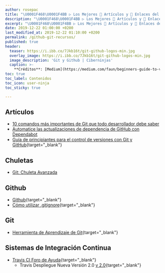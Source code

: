 ```yaml
---
author: rosepac
title: "\U0001F468‍\U0001F4BB ▷ Los Mejores 📰 Artículos y 🔗 Enlaces del Mundo Sobre Git y Github"
description: "\U0001F468‍\U0001F4BB ▷ Los Mejores 📰 Artículos y 🔗 Enlaces del Mundo Sobre Git y Github"
excerpt: "\U0001F468‍\U0001F4BB ▷ Los Mejores 📰 Artículos y 🔗 Enlaces del Mundo Sobre Git y Github"
date: 2019-12-22 01:00:00 +0200
last_modified_at: 2019-12-22 01:10:00 +0200
permalink: /github-git-recursos/
published: true
header:
  teaser: https://i.ibb.co/7Jkb16t/git-github-logos-min.jpg
  overlay_image: https://i.ibb.co/7Jkb16t/git-github-logos-min.jpg
  image_description: 'Git y Github | Ciberninjas'
  caption: >-
    **Créditos**: [Medium](https://medium.com/faun/beginners-guide-to-version-control-using-git-and-github-8bf44b421140)
toc: true
toc_label: Contenidos
toc_icon: user-ninja
toc_sticky: true

---
```


## Artículos

* [10 comandos más importantes de Git que todo desarrollador debe saber](https://www.freecodecamp.org/news/10-important-git-commands-that-every-developer-should-know/)
* [Automatice las actualizaciones de dependencia de GitHub con Dependabot](https://bolajiayodeji.com/automate-github-dependency-updates-with-dependabot-ck4u3kd2d00hktjs1llbiuf8d)
* [Guía de principiantes para el control de versiones con Git y GitHub](https://medium.com/faun/beginners-guide-to-version-control-using-git-and-github-8bf44b421140){target="_blank"}

## Chuletas

* [Git: Chuleta Avanzada](https://dev.to/maxpou/git-cheat-sheet-advanced-3a17)

## Github

* [Github](https://help.github.com/es/github){target="_blank"}
* [Cómo utilizar .gitignore](https://desarrolloweb.com/articulos/archivo-gitignore.html){target="_blank"}

## Git

* [Herramienta de Aprendizaje de Git](https://learngitbranching.js.org/?demo){target="_blank"}

## Sistemas de Integración Continua

* [Travis CI Foro de Ayuda](https://travis-ci.community/latest){target="_blank"}
  * Travis Despliegue Nueva Versión 2.0 [v 2.0](https://docs.travis-ci.com/user/deployment-v2){target="_blank"}